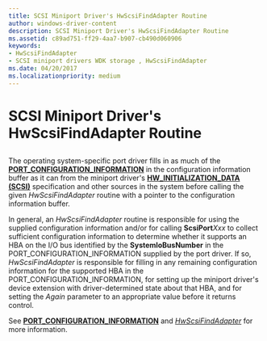```yaml
---
title: SCSI Miniport Driver's HwScsiFindAdapter Routine
author: windows-driver-content
description: SCSI Miniport Driver's HwScsiFindAdapter Routine
ms.assetid: c89ad751-ff29-4aa7-b907-cb490d060906
keywords:
- HwScsiFindAdapter
- SCSI miniport drivers WDK storage , HwScsiFindAdapter
ms.date: 04/20/2017
ms.localizationpriority: medium
---
```


# SCSI Miniport Driver's HwScsiFindAdapter Routine


## <span id="ddk_scsi_miniport_drivers_hwscsifindadapter_routine_kg"></span><span id="DDK_SCSI_MINIPORT_DRIVERS_HWSCSIFINDADAPTER_ROUTINE_KG"></span>


The operating system-specific port driver fills in as much of the [**PORT\_CONFIGURATION\_INFORMATION**](https://msdn.microsoft.com/library/windows/hardware/ff563900) in the configuration information buffer as it can from the miniport driver's [**HW\_INITIALIZATION\_DATA (SCSI)**](https://msdn.microsoft.com/library/windows/hardware/ff557456) specification and other sources in the system before calling the given *HwScsiFindAdapter* routine with a pointer to the configuration information buffer.

In general, an *HwScsiFindAdapter* routine is responsible for using the supplied configuration information and/or for calling **ScsiPort***Xxx* to collect sufficient configuration information to determine whether it supports an HBA on the I/O bus identified by the **SystemIoBusNumber** in the PORT\_CONFIGURATION\_INFORMATION supplied by the port driver. If so, *HwScsiFindAdapter* is responsible for filling in any remaining configuration information for the supported HBA in the PORT\_CONFIGURATION\_INFORMATION, for setting up the miniport driver's device extension with driver-determined state about that HBA, and for setting the *Again* parameter to an appropriate value before it returns control.

See [**PORT\_CONFIGURATION\_INFORMATION**](https://msdn.microsoft.com/library/windows/hardware/ff563900) and [*HwScsiFindAdapter*](https://msdn.microsoft.com/library/windows/hardware/ff557300) for more information.

 

 





